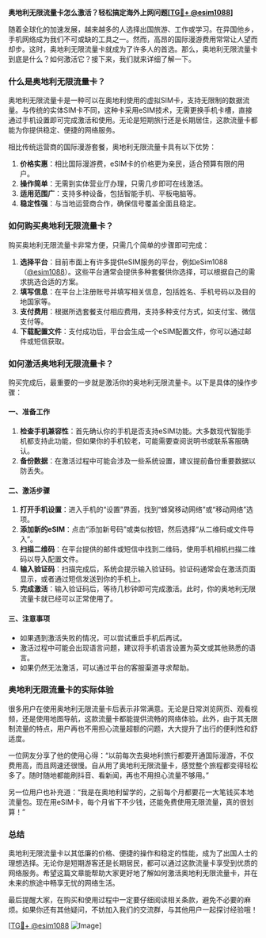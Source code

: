 **奥地利无限流量卡怎么激活？轻松搞定海外上网问题[[TG💪+ @esim1088](https://t.me/s/esim1088)]**

随着全球化的加速发展，越来越多的人选择出国旅游、工作或学习。在异国他乡，手机网络成为我们不可或缺的工具之一。然而，高昂的国际漫游费用常常让人望而却步。这时，奥地利无限流量卡就成为了许多人的首选。那么，奥地利无限流量卡到底是什么？如何激活它？接下来，我们就来详细了解一下。

### 什么是奥地利无限流量卡？

奥地利无限流量卡是一种可以在奥地利使用的虚拟SIM卡，支持无限制的数据流量。与传统的实体SIM卡不同，这种卡采用eSIM技术，无需更换手机卡槽，直接通过手机设置即可完成激活和使用。无论是短期旅行还是长期居住，这款流量卡都能为你提供稳定、便捷的网络服务。

相比传统运营商的国际漫游套餐，奥地利无限流量卡具有以下优势：

1. **价格实惠**：相比国际漫游费，eSIM卡的价格更为亲民，适合预算有限的用户。
2. **操作简单**：无需到实体营业厅办理，只需几步即可在线激活。
3. **适用范围广**：支持多种设备，包括智能手机、平板电脑等。
4. **稳定性强**：与当地运营商合作，确保信号覆盖全面且稳定。

### 如何购买奥地利无限流量卡？

购买奥地利无限流量卡非常方便，只需几个简单的步骤即可完成：

1. **选择平台**：目前市面上有许多提供eSIM服务的平台，例如eSim1088（[@esim1088](https://t.me/s/esim1088)）。这些平台通常会提供多种套餐供你选择，可以根据自己的需求挑选合适的方案。
2. **填写信息**：在平台上注册账号并填写相关信息，包括姓名、手机号码以及目的地国家等。
3. **支付费用**：根据所选套餐支付相应费用，支持多种支付方式，如支付宝、微信支付等。
4. **下载配置文件**：支付成功后，平台会生成一个eSIM配置文件，你可以通过邮件或短信获取。

### 如何激活奥地利无限流量卡？

购买完成后，最重要的一步就是激活你的奥地利无限流量卡。以下是具体的操作步骤：

#### 一、准备工作

1. **检查手机兼容性**：首先确认你的手机是否支持eSIM功能。大多数现代智能手机都支持此功能，但如果你的手机较老，可能需要查阅说明书或联系客服确认。
2. **备份数据**：在激活过程中可能会涉及一些系统设置，建议提前备份重要数据以防丢失。

#### 二、激活步骤

1. **打开手机设置**：进入手机的“设置”界面，找到“蜂窝移动网络”或“移动网络”选项。
2. **添加新的eSIM**：点击“添加新号码”或类似按钮，然后选择“从二维码或文件导入”。
3. **扫描二维码**：在平台提供的邮件或短信中找到二维码，使用手机相机扫描二维码以导入配置文件。
4. **输入验证码**：扫描完成后，系统会提示输入验证码。验证码通常会在激活页面显示，或者通过短信发送到你的手机上。
5. **完成激活**：输入验证码后，等待几秒钟即可完成激活。此时，你的奥地利无限流量卡就已经可以正常使用了。

#### 三、注意事项

- 如果遇到激活失败的情况，可以尝试重启手机后再试。
- 激活过程中可能会出现语言问题，建议将手机语言设置为英文或其他熟悉的语言。
- 如果仍然无法激活，可以通过平台的客服渠道寻求帮助。

### 奥地利无限流量卡的实际体验

很多用户在使用奥地利无限流量卡后表示非常满意。无论是日常浏览网页、观看视频，还是使用地图导航，这款流量卡都能提供流畅的网络体验。此外，由于其无限制流量的特点，用户再也不用担心流量超额的问题，大大提升了出行的便利性和舒适度。

一位网友分享了他的使用心得：“以前每次去奥地利旅行都要开通国际漫游，不仅费用高，而且网速还很慢。自从用了奥地利无限流量卡，感觉整个旅程都变得轻松多了。随时随地都能刷抖音、看新闻，再也不用担心流量不够用。”

另一位用户也补充道：“我是在奥地利留学的，之前每个月都要花一大笔钱买本地流量包。现在用eSIM卡，每个月省下不少钱，还能免费使用无限流量，真的很划算！”

### 总结

奥地利无限流量卡以其低廉的价格、便捷的操作和稳定的性能，成为了出国人士的理想选择。无论你是短期游客还是长期居民，都可以通过这款流量卡享受到优质的网络服务。希望这篇文章能帮助大家更好地了解如何激活奥地利无限流量卡，并在未来的旅途中畅享无忧的网络生活。

最后提醒大家，在购买和使用过程中一定要仔细阅读相关条款，避免不必要的麻烦。如果你还有其他疑问，不妨加入我们的交流群，与其他用户一起探讨经验哦！

[[TG💪+ @esim1088](https://t.me/s/esim1088) ![Image](https://i.postimg.cc/4NQfJmqS/Snipaste-2025-05-13-00-14-12.png)]